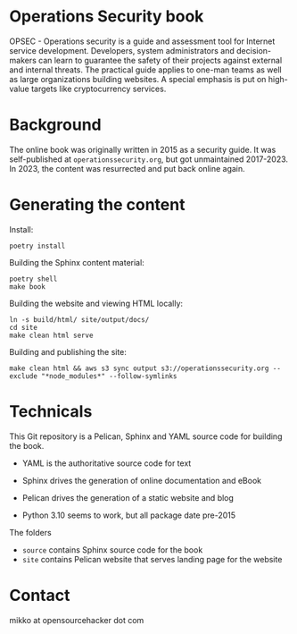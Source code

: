 # Operations Security book

OPSEC - Operations security is a guide and assessment tool for Internet service development.
Developers, system administrators and decision-makers can learn to guarantee the safety of their projects against external and internal threats. The practical guide applies to one-man teams as well as large organizations building websites. A special emphasis is put on high-value targets like cryptocurrency services.

# Background

The online book was originally written in 2015 as a security guide.
It was self-published at `operationssecurity.org`, but got unmaintained
2017-2023. In 2023, the content was resurrected and put back online again.

# Generating the content

Install:

```shell
poetry install
```

Building the Sphinx content material:

```shell
poetry shell
make book
```

Building the website and viewing HTML locally:

```shell
ln -s build/html/ site/output/docs/
cd site
make clean html serve
```

Building and publishing the site:

    make clean html && aws s3 sync output s3://operationssecurity.org --exclude "*node_modules*" --follow-symlinks

# Technicals

This Git repository is a Pelican, Sphinx and YAML source code for building the book.

* YAML is the authoritative source code for text

* Sphinx drives the generation of online documentation and eBook

* Pelican drives the generation of a static website and blog

* Python 3.10 seems to work, but all package date pre-2015

The folders

- `source` contains Sphinx source code for the book
- `site` contains Pelican website that serves landing page for the website

# Contact

mikko at opensourcehacker dot com
